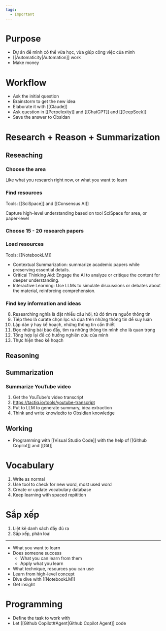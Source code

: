 ```yaml
---
tags:
  - Important
---
```

# Purpose

- Dự án để mình có thể vừa học, vừa giúp công việc của mình
- [[Automaticity|Automation]] work
- Make money

# Workflow

- Ask the initial question
- Brainstorm to get the new idea
- Elaborate it with [[Claude]]
- Ask question in [[Perpelexity]] and [[ChatGPT]] and [[DeepSeek]]
- Save the answer to Obsidan

# Research + Reason + Summarization

## Reseaching

### Choose the area

Like what you research right now, or what you want to learn
### Find resources

Tools: [[SciSpace]] and [[Consensus AI]]

Capture high-level understanding based on tool SciSpace for area, or paper-level
### Choose 15 - 20 research papers

### Load resources

Tools: [[NotebookLM]]

- Contextual Summarization: summarize academic papers while preserving essential details.
- Critical Thinking Aid: Engage the AI to analyze or critique the content for deeper understanding.
- Interactive Learning: Use LLMs to simulate discussions or debates about the material, reinforcing comprehension.
### Find key information and ideas

8. Researching nghĩa là đặt nhiều câu hỏi, từ đó tìm ra nguồn thông tin
9. Tiếp theo là curate chọn lọc và dựa trên những thông tin để suy luận
10. Lập dàn ý hay kế hoạch, những thông tin cần thiết
11. Đọc những bài báo đấy, tìm ra những thông tin mình cho là quan trọng
12. Tổng hợp lại để có hướng nghiên cứu của mình
13. Thực hiện theo kế hoạch

## Reasoning

## Summarization
### Summarize YouTube video

1. Get the YouTube's video transcript
2. https://tactiq.io/tools/youtube-transcript
3. Put to LLM to generate summary, idea extraction
4. Think and write knowledto to Obsidian knowledge

## Working

- Programming with [[Visual Studio Code]] with the help of [[Github Copilot]] and [[Git]]

# Vocabulary

1. Write as normal
2. Use tool to check for new word, most used word
3. Create or update vocabulary database
4. Keep learning with spaced repitition

# Sắp xếp

1. Liệt kê danh sách đầy đủ ra
2. Sắp xếp, phân loại

---

- What you want to learn
- Does someone success
	- What you can learn from them
	- Apply what you learn
- What technique, resources you can use
- Learn from high-level concept
- Dive dive with [[NotebookLM]]
- Get insight

# Programming

- Define the task to work with
- Let [[Github Copilot#Agent|Github Copilot Agent]] code